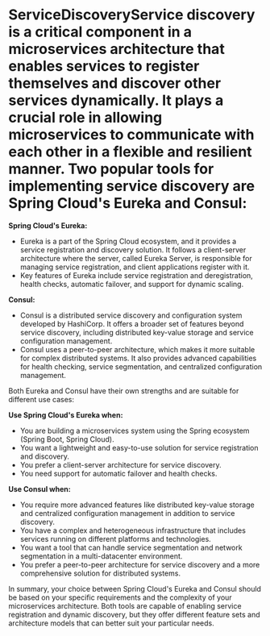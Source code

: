 # ServiceDiscoveryService discovery is a critical component in a microservices architecture that enables services to register themselves and discover other services dynamically. It plays a crucial role in allowing microservices to communicate with each other in a flexible and resilient manner. Two popular tools for implementing service discovery are Spring Cloud's Eureka and Consul:

**Spring Cloud's Eureka:**
- Eureka is a part of the Spring Cloud ecosystem, and it provides a service registration and discovery solution. It follows a client-server architecture where the server, called Eureka Server, is responsible for managing service registration, and client applications register with it.
- Key features of Eureka include service registration and deregistration, health checks, automatic failover, and support for dynamic scaling.

**Consul:**
- Consul is a distributed service discovery and configuration system developed by HashiCorp. It offers a broader set of features beyond service discovery, including distributed key-value storage and service configuration management.
- Consul uses a peer-to-peer architecture, which makes it more suitable for complex distributed systems. It also provides advanced capabilities for health checking, service segmentation, and centralized configuration management.

Both Eureka and Consul have their own strengths and are suitable for different use cases:

**Use Spring Cloud's Eureka when:**
- You are building a microservices system using the Spring ecosystem (Spring Boot, Spring Cloud).
- You want a lightweight and easy-to-use solution for service registration and discovery.
- You prefer a client-server architecture for service discovery.
- You need support for automatic failover and health checks.

**Use Consul when:**
- You require more advanced features like distributed key-value storage and centralized configuration management in addition to service discovery.
- You have a complex and heterogeneous infrastructure that includes services running on different platforms and technologies.
- You want a tool that can handle service segmentation and network segmentation in a multi-datacenter environment.
- You prefer a peer-to-peer architecture for service discovery and a more comprehensive solution for distributed systems.

In summary, your choice between Spring Cloud's Eureka and Consul should be based on your specific requirements and the complexity of your microservices architecture. Both tools are capable of enabling service registration and dynamic discovery, but they offer different feature sets and architecture models that can better suit your particular needs.
